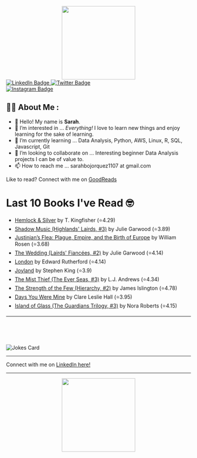 
<div id="header" align="center">
  <img src="https://media.giphy.com/media/h8mSIeTWzDFooj3hgT/giphy.gif" width="200"/>
</div>

<div id="badges">
  <a href="https://www.linkedin.com/in/sarahjbojorquez/">
    <img src="https://img.shields.io/badge/LinkedIn-blue?style=for-the-badge&logo=linkedin&logoColor=white" alt="LinkedIn Badge"/>
  </a>

  <a href="https://twitter.com/Sarahjbojorquez">
    <img src="https://img.shields.io/badge/Twitter-green?style=for-the-badge&logo=twitter&logoColor=white" alt="Twitter Badge"/>
  </a>
</div>

 <a href="https://www.instagram.com/sarahjbojorquez/">
    <img src="https://img.shields.io/badge/Instagram-blueviolet?style=for-the-badge&logo=Instagram&logoColor=white" alt="Instagram Badge"/>
  </a>
<div></div>
<div></div>

## :woman_technologist: About Me :

- 👋 Hello!  My name is **Sarah**.
- 👀 I’m interested in ... *Everything!* I love to learn new things and enjoy learning for the sake of learning.
- 🌱 I’m currently learning ... Data Analysis, Python, AWS, Linux, R, SQL, Javascript, Git
- 💞️ I’m looking to collaborate on ... Interesting beginner Data Analysis projects I can be of value to.
- 📫 How to reach me ... sarahbojorquez1107 at gmail.com

Like to read? Connect with me on <a href="https://www.goodreads.com/user/show/97230998-sarah-bojorquez-lopez">GoodReads</a>
<div></div>
<div></div>

# Last 10 Books I've Read 🤓
<!-- GOODREADS-LIST:START -->
- [Hemlock &amp; Silver](https://www.goodreads.com/review/show/7857043981?utm_medium=api&utm_source=rss) by T. Kingfisher (⭐️4.29)
- [Shadow Music (Highlands' Lairds, #3)](https://www.goodreads.com/review/show/7856785535?utm_medium=api&utm_source=rss) by Julie Garwood (⭐️3.89)
- [Justinian’s Flea: Plague, Empire, and the Birth of Europe](https://www.goodreads.com/review/show/7852659706?utm_medium=api&utm_source=rss) by William Rosen (⭐️3.68)
- [The Wedding (Lairds' Fiancées, #2)](https://www.goodreads.com/review/show/7856783197?utm_medium=api&utm_source=rss) by Julie Garwood (⭐️4.14)
- [London](https://www.goodreads.com/review/show/7851638738?utm_medium=api&utm_source=rss) by Edward Rutherford (⭐️4.14)
- [Joyland](https://www.goodreads.com/review/show/3651489682?utm_medium=api&utm_source=rss) by Stephen        King (⭐️3.9)
- [The Mist Thief (The Ever Seas, #3)](https://www.goodreads.com/review/show/7846405908?utm_medium=api&utm_source=rss) by L.J. Andrews (⭐️4.34)
- [The Strength of the Few (Hierarchy, #2)](https://www.goodreads.com/review/show/7846405507?utm_medium=api&utm_source=rss) by James  Islington (⭐️4.78)
- [Days You Were Mine](https://www.goodreads.com/review/show/7846405154?utm_medium=api&utm_source=rss) by Clare Leslie Hall (⭐️3.95)
- [Island of Glass (The Guardians Trilogy, #3)](https://www.goodreads.com/review/show/4384926037?utm_medium=api&utm_source=rss) by Nora Roberts (⭐️4.15)
<!-- GOODREADS-LIST:END -->

---

<p>&nbsp;</p>
<p>&nbsp;</p>

<img src="https://readme-jokes.vercel.app/api?hideBorder&theme=cobalt&qColor=%23944bcc&aColor=%23bbdb51" alt="Jokes Card" />
<div></div>
<div></div>

---

Connect with me on [LinkedIn here!](https://www.linkedin.com/in/sarahjbojorquez/)


---

<div align="center">
  <img src="https://media.giphy.com/media/dU6iSeuBBsN9OpTg5P/giphy.gif" width="200"/>
</div>
